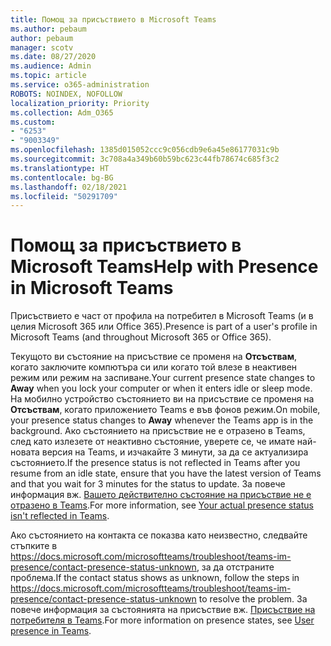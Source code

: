 ```yaml
---
title: Помощ за присъствието в Microsoft Teams
ms.author: pebaum
author: pebaum
manager: scotv
ms.date: 08/27/2020
ms.audience: Admin
ms.topic: article
ms.service: o365-administration
ROBOTS: NOINDEX, NOFOLLOW
localization_priority: Priority
ms.collection: Adm_O365
ms.custom:
- "6253"
- "9003349"
ms.openlocfilehash: 1385d015052ccc9c056cdb9e6a45e86177031c9b
ms.sourcegitcommit: 3c708a4a349b60b59bc623c44fb78674c685f3c2
ms.translationtype: HT
ms.contentlocale: bg-BG
ms.lasthandoff: 02/18/2021
ms.locfileid: "50291709"
---
```

# <a name="help-with-presence-in-microsoft-teams"></a><span data-ttu-id="265e5-102">Помощ за присъствието в Microsoft Teams</span><span class="sxs-lookup"><span data-stu-id="265e5-102">Help with Presence in Microsoft Teams</span></span>

<span data-ttu-id="265e5-103">Присъствието е част от профила на потребител в Microsoft Teams (и в целия Microsoft 365 или Office 365).</span><span class="sxs-lookup"><span data-stu-id="265e5-103">Presence is part of a user's profile in Microsoft Teams (and throughout Microsoft 365 or Office 365).</span></span> 

<span data-ttu-id="265e5-104">Текущото ви състояние на присъствие се променя на  **Отсъствам**, когато заключите компютъра си или когато той влезе в неактивен режим или режим на заспиване.</span><span class="sxs-lookup"><span data-stu-id="265e5-104">Your current presence state changes to  **Away**  when you lock your computer or when it enters idle or sleep mode.</span></span> <span data-ttu-id="265e5-105">На мобилно устройство състоянието ви на присъствие се променя на **Отсъствам**, когато приложението Teams е във фонов режим.</span><span class="sxs-lookup"><span data-stu-id="265e5-105">On mobile, your presence status changes to **Away**  whenever the Teams app is in the background.</span></span> <span data-ttu-id="265e5-106">Ако състоянието на присъствие не е отразено в Teams, след като излезете от неактивно състояние, уверете се, че имате най-новата версия на Teams, и изчакайте 3 минути, за да се актуализира състоянието.</span><span class="sxs-lookup"><span data-stu-id="265e5-106">If the presence status is not reflected in Teams after you resume from an idle state, ensure that you have the latest version of Teams and that you wait for 3 minutes for the status to update.</span></span> <span data-ttu-id="265e5-107">За повече информация вж. [Вашето действително състояние на присъствие не е отразено в Teams](https://docs.microsoft.com/microsoftteams/troubleshoot/teams-im-presence/presence-not-show-actual-status).</span><span class="sxs-lookup"><span data-stu-id="265e5-107">For more information, see [Your actual presence status isn't reflected in Teams](https://docs.microsoft.com/microsoftteams/troubleshoot/teams-im-presence/presence-not-show-actual-status).</span></span>

<span data-ttu-id="265e5-108">Ако състоянието на контакта се показва като неизвестно, следвайте стъпките в https://docs.microsoft.com/microsoftteams/troubleshoot/teams-im-presence/contact-presence-status-unknown, за да отстраните проблема.</span><span class="sxs-lookup"><span data-stu-id="265e5-108">If the contact status shows as unknown, follow the steps in https://docs.microsoft.com/microsoftteams/troubleshoot/teams-im-presence/contact-presence-status-unknown to resolve the problem.</span></span>
<span data-ttu-id="265e5-109">За повече информация за състоянията на присъствие вж. [Присъствие на потребителя в Teams](https://docs.microsoft.com/microsoftteams/presence-admins).</span><span class="sxs-lookup"><span data-stu-id="265e5-109">For more information on presence states, see [User presence in Teams](https://docs.microsoft.com/microsoftteams/presence-admins).</span></span>

